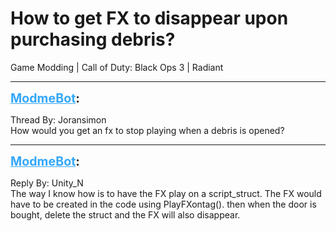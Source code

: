 # How to get FX to disappear upon purchasing debris?
Game Modding | Call of Duty: Black Ops 3 | Radiant

---
<strong style="font-size: 1.4em;"><span style="text-decoration: underline;text-decoration-color: #34a7f9;"><span style="color:#34a7f9;">ModmeBot</span></span>:</strong>

<p>Thread By: Joransimon<br />How would you get an fx to stop playing when a debris is opened?</p>

---
<strong style="font-size: 1.4em;"><span style="text-decoration: underline;text-decoration-color: #34a7f9;"><span style="color:#34a7f9;">ModmeBot</span></span>:</strong>

<p>Reply By: Unity_N<br />The way I know how is to have the FX play on a script_struct. The FX would have to be created in the code using PlayFXontag(). then when the door is bought, delete the struct and the FX will also disappear.</p>

